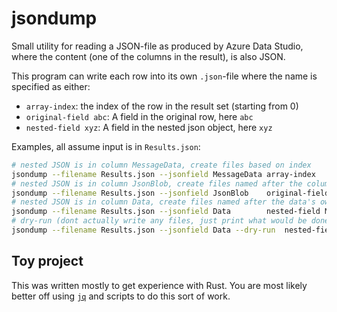 # jsondump

Small utility for reading a JSON-file as produced by Azure Data Studio, where the content (one of the columns in the result), is also JSON.

This program can write each row into its own `.json`-file where the name is specified as either:

 - `array-index`: the index of the row in the result set (starting from 0)
 - `original-field abc`: A field in the original row, here `abc`
 - `nested-field xyz`:   A field in the nested json object, here `xyz`


Examples, all assume input is in `Results.json`:

```sh
# nested JSON is in column MessageData, create files based on index
jsondump --filename Results.json --jsonfield MessageData array-index
# nested JSON is in column JsonBlob, create files named after the column Id
jsondump --filename Results.json --jsonfield JsonBlob    original-field Id
# nested JSON is in column Data, create files named after the data's own field MessageId
jsondump --filename Results.json --jsonfield Data        nested-field MessageId  
# dry-run (dont actually write any files, just print what would be done)
jsondump --filename Results.json --jsonfield Data --dry-run  nested-field MessageId  
```

## Toy project

This was written mostly to get experience with Rust. You are most likely better off using [`jq`](https://jqlang.github.io/jq/) and scripts to do this sort of work.

